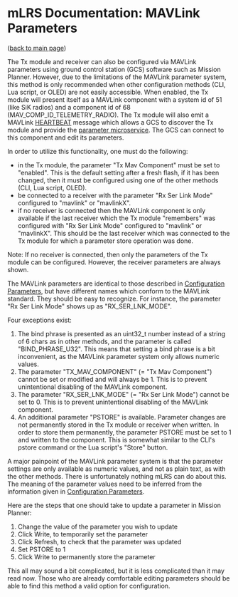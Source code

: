 # mLRS Documentation: MAVLink Parameters #

([back to main page](../README.md))

The Tx module and receiver can also be configured via MAVLink parameters using ground control station (GCS) software such as Mission Planner. However, due to the limitations of the MAVLink parameter system, this method is only recommended when other configuration methods (CLI, Lua script, or OLED) are not easily accessible. When enabled, the Tx module will present itself as a MAVLink component with a system id of 51 (like SiK radios) and a component id of 68 (MAV_COMP_ID_TELEMETRY_RADIO). The Tx module will also emit a MAVLink [HEARTBEAT](https://mavlink.io/en/services/heartbeat.html) message which allows a GCS to discover the Tx module and provide the [parameter microservice](https://mavlink.io/en/services/parameter.html). The GCS can connect to this component and edit its parameters.

In order to utilize this functionality, one must do the following:
- in the Tx module, the parameter "Tx Mav Component" must be set to "enabled". This is the default setting after a fresh flash, if it has been changed, then it must be configured using one of the other methods (CLI, Lua script, OLED).
- be connected to a receiver with the parameter "Rx Ser Link Mode" configured to "mavlink" or "mavlinkX".
- if no receiver is connected then the MAVLink component is only available if the last receiver which the Tx module "remembers" was configured with "Rx Ser Link Mode" configured to "mavlink" or "mavlinkX". This should be the last receiver which was connected to the Tx module for which a parameter store operation was done. 

Note: If no receiver is connected, then only the parameters of the Tx module can be configured. However, the receiver parameters are always shown.

The MAVLink parameters are identical to those described in [Configuration Parameters](PARAMETERS.md), but have different names which conform to the MAVLink standard. They should be easy to recognize. For instance, the parameter "Rx Ser Link Mode" shows up as "RX_SER_LNK_MODE". 

Four exceptions exist:
1. The bind phrase is presented as an uint32_t number instead of a string of 6 chars as in other methods, and the parameter is called "BIND_PHRASE_U32". This means that setting a bind phrase is a bit inconvenient, as the MAVLink parameter system only allows numeric values.
2. The parameter "TX_MAV_COMPONENT" (= "Tx Mav Component") cannot be set or modified and will always be 1. This is to prevent unintentional disabling of the MAVLink component.
3. The parameter "RX_SER_LNK_MODE" (= "Rx Ser Link Mode") cannot be set to 0. This is to prevent unintentional disabling of the MAVLink component.
4. An additional parameter "PSTORE" is available. Parameter changes are not permanently stored in the Tx module or receiver when written. In order to store them permanently, the parameter PSTORE must be set to 1 and written to the component. This is somewhat similar to the CLI's pstore command or the Lua script's "Store" button.

A major painpoint of the MAVLink parameter system is that the parameter settings are only available as numeric values, and not as plain text, as with the other methods. There is unfortunately nothing mLRS can do about this. The meaning of the parameter values need to be inferred from the information given in [Configuration Parameters](PARAMETERS.md).

Here are the steps that one should take to update a parameter in Mission Planner:

1. Change the value of the parameter you wish to update
2. Click Write, to temporarily set the parameter
3. Click Refresh, to check that the parameter was updated
4. Set PSTORE to 1
5. Click Write to permanently store the parameter

This all may sound a bit complicated, but it is less complicated than it may read now. Those who are already comfortable editing parameters should be able to find this method a valid option for configuration.
